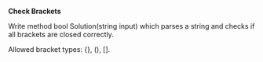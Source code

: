 ﻿**Check Brackets** 

Write method bool Solution(string input) which parses a string and checks if all brackets are closed correctly.  

Allowed bracket types: {}, (), []. 
